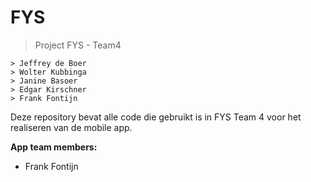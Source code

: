 # FYS
> Project FYS - Team4
```
> Jeffrey de Boer
> Wolter Kubbinga
> Janine Basoer
> Edgar Kirschner
> Frank Fontijn
```

Deze repository bevat alle code die gebruikt is in FYS Team 4 voor het realiseren van de mobile app.

**App team members:**
- Frank Fontijn

